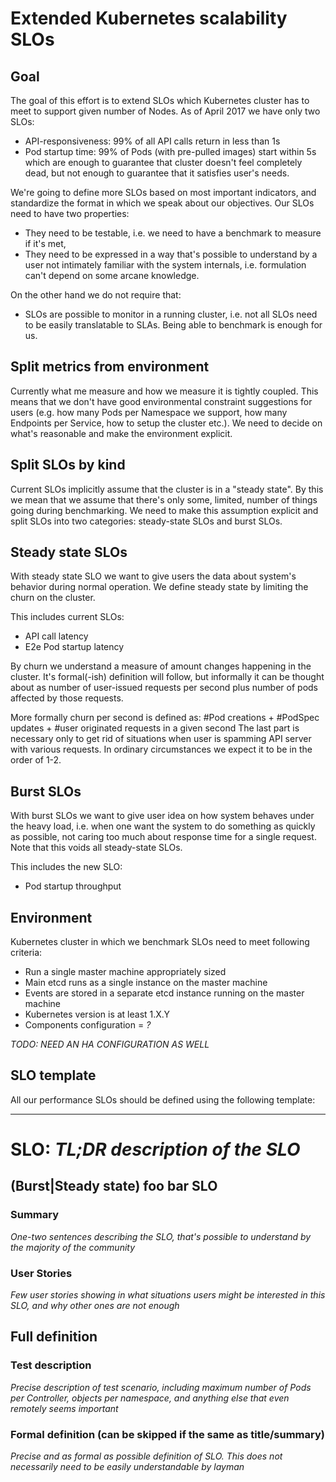 # Extended Kubernetes scalability SLOs

## Goal
The goal of this effort is to extend SLOs which Kubernetes cluster has to meet to support given number of Nodes. As of April 2017 we have only two SLOs:
- API-responsiveness: 99% of all API calls return in less than 1s
- Pod startup time: 99% of Pods (with pre-pulled images) start within 5s
which are enough to guarantee that cluster doesn't feel completely dead, but not enough to guarantee that it satisfies user's needs.

We're going to define more SLOs based on most important indicators, and standardize the format in which we speak about our objectives. Our SLOs need to have two properties:
- They need to be testable, i.e. we need to have a benchmark to measure if it's met,
- They need to be expressed in a way that's possible to understand by a user not intimately familiar with the system internals, i.e. formulation can't depend on some arcane knowledge.

On the other hand we do not require that:
- SLOs are possible to monitor in a running cluster, i.e. not all SLOs need to be easily translatable to SLAs. Being able to benchmark is enough for us.

## Split metrics from environment
Currently what me measure and how we measure it is tightly coupled. This means that we don't have good environmental constraint suggestions for users (e.g. how many Pods per Namespace we support, how many Endpoints per Service, how to setup the cluster etc.). We need to decide on what's reasonable and make the environment explicit.

## Split SLOs by kind
Current SLOs implicitly assume that the cluster is in a "steady state". By this we mean that we assume that there's only some, limited, number of things going during benchmarking. We need to make this assumption explicit and split SLOs into two categories: steady-state SLOs and burst SLOs.

## Steady state SLOs
With steady state SLO we want to give users the data about system's behavior during normal operation. We define steady state by limiting the churn on the cluster. 

This includes current SLOs:
- API call latency
- E2e Pod startup latency

By churn we understand a measure of amount changes happening in the cluster. It's formal(-ish) definition will follow, but informally it can be thought about as number of user-issued requests per second plus number of pods affected by those requests. 

More formally churn per second is defined as:
#Pod creations + #PodSpec updates + #user originated requests in a given second
The last part is necessary only to get rid of situations when user is spamming API server with various requests. In ordinary circumstances we expect it to be in the order of 1-2. 

## Burst SLOs
With burst SLOs we want to give user idea on how system behaves under the heavy load, i.e. when one want the system to do something as quickly as possible, not caring too much about response time for a single request. Note that this voids all steady-state SLOs.

This includes the new SLO:
- Pod startup throughput

## Environment
Kubernetes cluster in which we benchmark SLOs need to meet following criteria:
- Run a single master machine appropriately sized
- Main etcd runs as a single instance on the master machine
- Events are stored in a separate etcd instance running on the master machine
- Kubernetes version is at least 1.X.Y
- Components configuration = _?_

_TODO: NEED AN HA CONFIGURATION AS WELL_

## SLO template
All our performance SLOs should be defined using the following template:

---

# SLO: *TL;DR description of the SLO*
## (Burst|Steady state) foo bar SLO

### Summary
_One-two sentences describing the SLO, that's possible to understand by the majority of the community_

### User Stories
_Few user stories showing in what situations users might be interested in this SLO, and why other ones are not enough_

## Full definition
### Test description
_Precise description of test scenario, including maximum number of Pods per Controller, objects per namespace, and anything else that even remotely seems important_

### Formal definition (can be skipped if the same as title/summary)
_Precise and as formal as possible definition of SLO. This does not necessarily need to be easily understandable by layman_
